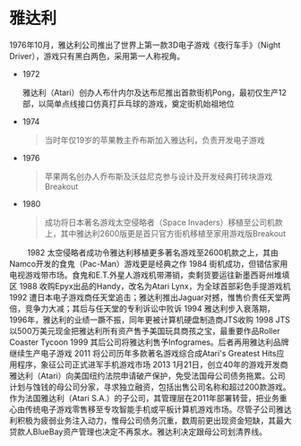 # 雅达利

1976年10月，雅达利公司推出了世界上第一款3D电子游戏《夜行车手》（Night Driver），游戏只有黑白两色，采用第一人称视角。

* 1972
    
    雅达利（Atari）创办人布什内尔及达布尼推出首款街机Pong，最初仅生产12部，以简单点线接口仿真打乒乓球的游戏，奠定街机始祖地位

* 1974

    > 当时年仅19岁的苹果教主乔布斯加入雅达利，负责开发电子游戏

* 1976

    > 苹果两名创办人乔布斯及沃兹尼克参与设计及开发经典打砖块游戏Breakout

* 1980
    > 成功将日本著名游戏太空侵略者（Space Invaders）移植至公司机款上，其中雅达利2600版更是首只官方街机移植至家用游戏版Breakout


　　
1982
太空侵略者成功令雅达利移植更多著名游戏至2600机款之上，其由Namco开发的食鬼（Pac-Man）游戏更是经典之作
1984
街机成功，但错估家用电视游戏带市场。食鬼和E.T.外星人游戏机带滞销，卖剩货要运往新墨西哥州堆填区
1988
收购Epyx出品的Handy，改名为Atari Lynx，为全球首部彩色手提游戏机
1992
遭日本电子游戏商任天堂追击；雅达利推出Jaguar对撼，惟售价贵任天堂两倍，竞争力大减；其后与任天堂的专利诉讼中败诉
1994
雅达利步入衰落期，1996年，雅达利的业绩一蹶不振，同年更被计算机硬盘制造商JTS收购
1998
JTS以500万美元现金把雅达利所有资产售予美国玩具商孩之宝，最重要作品Roller Coaster Tycoon
1999
其后公司将雅达利售予Infogrames。后者再用雅达利品牌继续生产电子游戏
2011
将公司历年多款著名游戏综合成Atari's Greatest Hits应用程序，象征公司正式进军手机游戏市场
2013
1月21日，创立40年的游戏开发商雅达利（Atari）向美国纽约法院申请破产保护，免受法国母公司债务拖累。公司计划与蚀钱的母公司分家，寻求独立融资，包括出售公司名称和超过200款游戏。作为法国雅达利（Atari S.A.）的子公司，其管理层在2011年部署转营，把业务重心由传统电子游戏零售移至专攻智能手机或平板计算机游戏市场。尽管子公司雅达利积极为疲弱业务注入动力，惟母公司债务沉重，数周前更出现资金短缺，其最大贷款人BlueBay资产管理也决定不再泵水。雅达利决定跟母公司划清界线。



